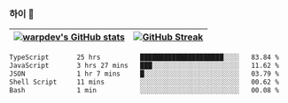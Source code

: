 
### 하이 👋
[![warpdev's GitHub stats](https://github-readme-stats.vercel.app/api?username=warpdev&show_icons=true&theme=vue-dark)](#) |[![GitHub Streak](https://github-readme-streak-stats.herokuapp.com/?user=warpdev&theme=dark)](#)
--- | --- |
<!--START_SECTION:waka-->

```txt
TypeScript       25 hrs          █████████████████████░░░░   83.84 %
JavaScript       3 hrs 27 mins   ███░░░░░░░░░░░░░░░░░░░░░░   11.62 %
JSON             1 hr 7 mins     █░░░░░░░░░░░░░░░░░░░░░░░░   03.79 %
Shell Script     11 mins         ░░░░░░░░░░░░░░░░░░░░░░░░░   00.62 %
Bash             1 min           ░░░░░░░░░░░░░░░░░░░░░░░░░   00.08 %
```

<!--END_SECTION:waka-->

<!--
**warpdev/warpdev** is a ✨ _special_ ✨ repository because its `README.md` (this file) appears on your GitHub profile.

Here are some ideas to get you started:

- 🔭 I’m currently working on ...
- 🌱 I’m currently learning ...
- 👯 I’m looking to collaborate on ...
- 🤔 I’m looking for help with ...
- 💬 Ask me about ...
- 📫 How to reach me: ...
- 😄 Pronouns: ...
- ⚡ Fun fact: ...
-->
